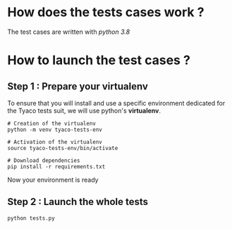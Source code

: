 # How does the tests cases work ?

The test cases are written with *python 3.8*

# How to launch the test cases ?

## Step 1 : Prepare your virtualenv

To ensure that you will install and use a specific environment dedicated for the Tyaco tests suit, we will use python's **virtualenv**.

```shell
# Creation of the virtualenv
python -m venv tyaco-tests-env

# Activation of the virtualenv
source tyaco-tests-env/bin/activate

# Download dependencies
pip install -r requirements.txt
```

Now your environment is ready

## Step 2 : Launch the whole tests

```shell
python tests.py
```
